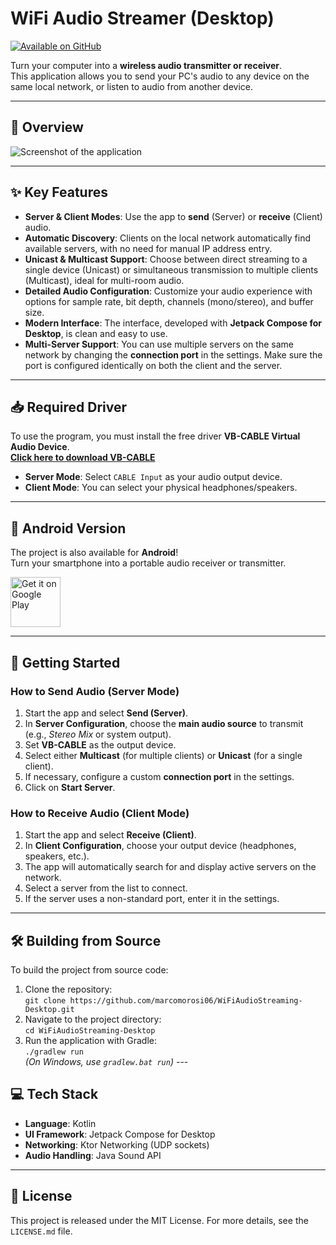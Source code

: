 # WiFi Audio Streamer (Desktop)  
[![Available on GitHub](https://img.shields.io/badge/Available%20on-GitHub-181717?style=for-the-badge&logo=github)](https://github.com/marcomorosi06/WiFiAudioStreaming-Desktop)  

Turn your computer into a **wireless audio transmitter or receiver**.  
This application allows you to send your PC's audio to any device on the same local network, or listen to audio from another device.

---

## 📸 Overview  

![Screenshot of the application](INSERT_SCREENSHOT_URL_HERE.png)  

---

## ✨ Key Features  
* **Server & Client Modes**: Use the app to **send** (Server) or **receive** (Client) audio.  
* **Automatic Discovery**: Clients on the local network automatically find available servers, with no need for manual IP address entry.  
* **Unicast & Multicast Support**: Choose between direct streaming to a single device (Unicast) or simultaneous transmission to multiple clients (Multicast), ideal for multi-room audio.  
* **Detailed Audio Configuration**: Customize your audio experience with options for sample rate, bit depth, channels (mono/stereo), and buffer size.  
* **Modern Interface**: The interface, developed with **Jetpack Compose for Desktop**, is clean and easy to use.  
* **Multi-Server Support**: You can use multiple servers on the same network by changing the **connection port** in the settings. Make sure the port is configured identically on both the client and the server.  

---

## 📥 Required Driver  
To use the program, you must install the free driver **VB-CABLE Virtual Audio Device**.  
[**Click here to download VB-CABLE**](https://vb-audio.com/Cable/index.htm)  

* **Server Mode**: Select `CABLE Input` as your audio output device.  
* **Client Mode**: You can select your physical headphones/speakers.

---

## 📱 Android Version  
The project is also available for **Android**!  
Turn your smartphone into a portable audio receiver or transmitter.  

<a href="INSERT_ANDROID_PROJECT_LINK_HERE">  
<img src="https://play.google.com/intl/en_us/badges/static/images/badges/en_badge_web_generic.png" alt="Get it on Google Play" height="80">  
</a>  

---

## 🚀 Getting Started  

### How to Send Audio (Server Mode)  
1.  Start the app and select **Send (Server)**.  
2.  In **Server Configuration**, choose the **main audio source** to transmit (e.g., *Stereo Mix* or system output).  
3.  Set **VB-CABLE** as the output device.  
4.  Select either **Multicast** (for multiple clients) or **Unicast** (for a single client).  
5.  If necessary, configure a custom **connection port** in the settings.  
6.  Click on **Start Server**.  

### How to Receive Audio (Client Mode)  
1.  Start the app and select **Receive (Client)**.  
2.  In **Client Configuration**, choose your output device (headphones, speakers, etc.).  
3.  The app will automatically search for and display active servers on the network.  
4.  Select a server from the list to connect.  
5. If the server uses a non-standard port, enter it in the settings.  

---

## 🛠️ Building from Source  

To build the project from source code:  
1.  Clone the repository:  
    `git clone https://github.com/marcomorosi06/WiFiAudioStreaming-Desktop.git`  
2.  Navigate to the project directory:  
    `cd WiFiAudioStreaming-Desktop`  
3.  Run the application with Gradle:  
    `./gradlew run`  
    *(On Windows, use `gradlew.bat run`)* ---

## 💻 Tech Stack  
* **Language**: Kotlin  
* **UI Framework**: Jetpack Compose for Desktop  
* **Networking**: Ktor Networking (UDP sockets)  
* **Audio Handling**: Java Sound API  

---

## 📄 License  
This project is released under the MIT License. For more details, see the `LICENSE.md` file.
